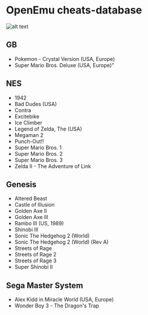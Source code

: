 OpenEmu cheats-database
=======

 ![alt text](https://camo.githubusercontent.com/9f262d5bb8e7eb9fd976242b423c841af07b0040/687474703a2f2f692e696d6775722e636f6d2f4c677765334c782e706e67 "Screenshot")

GB
--------------------
 * Pokemon - Crystal Version (USA, Europe)
 * Super Mario Bros. Deluxe (USA, Europe)"

NES
--------------------
 * 1942
 * Bad Dudes (USA)
 * Contra 
 * Excitebike
 * Ice Climber
 * Legend of Zelda, The (USA)
 * Megaman 2
 * Punch-Out!!
 * Super Mario Bros. 1
 * Super Mario Bros. 2
 * Super Mario Bros. 3
 * Zelda II - The Adventure of Link
 
Genesis
--------------------
 * Altered Beast
 * Castle of Illusion
 * Golden Axe II
 * Golden Axe III
 * Rambo III (US, 1989)
 * Shinobi III
 * Sonic The Hedgehog 2 (World)
 * Sonic The Hedgehog 2 (World) (Rev A)
 * Streets of Rage
 * Streets of Rage 2
 * Streets of Rage 3
 * Super Shinobi II
 
Sega Master System
--------------------
 * Alex Kidd in Miracle World (USA, Europe)
 * Wonder Boy 3 - The Dragon's Trap


